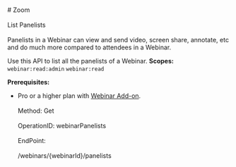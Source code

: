 <br>#     Zoom</br>
<br>List Panelists</br>
<br>Panelists in a Webinar can view and send video, screen share, annotate, etc and do much more compared to attendees in a Webinar. 

Use this API to list all the panelists of a Webinar.
**Scopes:** `webinar:read:admin` `webinar:read`
 
**Prerequisites:**
* Pro or a higher plan with [Webinar Add-on](https://zoom.us/webinar). </br>
<br>Method: Get</br>
<br>OperationID: webinarPanelists</br>
<br>EndPoint:</br>
<br>/webinars/{webinarId}/panelists</br>
